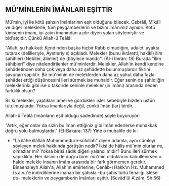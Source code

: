 ## MÜ'MİNLERİN ÎMÂNLARI EŞİTTİR

Mü'min, iyi ile kötü şahsın îmânlarının eşit olduğunu bilecek. Cebrâil, Mîkâîl ve diğer meleklerle, tüm peygamberlerin ve bizim îmânımız aynıdır. Kötü kimsenin îmanı, iyi zatın îmanından azdır diyen yalan söylemiştir ve bid'atçıdır. Çünkü Allah-ü Teâlâ:

"Allah, şu hakikati: Kendinden başka hiçbir Rabb olmadığını, adaleti ayakta tutarak (delilleriyle, Âyetleriyle) açıkladı. Melekler (bunu ikrâretti, hakîkî) ilim sahihleri (Nebîler, âlimler) de (böylece inandı)". (Âl-i İmrân: 18) Burada "ilim sâhibleri" diye nitelendiri­lenler mü'minlerdir. Melekler, Allah'ın kendi kendine şehâdetinden daha çok veya daha az şehâdette bulunmuşlardır fikrini savunan sa­pıktır. Bir mü'minin de meleklerden daha az yahut daha fazla şehâdet ettiği düşüncesini ileri sürmek ise muhaldir. Eğer senin de şahidliğin meleklerinki gibi ise o takdirde seninle melekler (in îmânı) arasında neden farklılık olsun?

Bil ki melekler, yaptıkları amel ve gördükleri işler sebebiyle bizden üstün tutulmuşlardır. Yoksa îmanlarıyla değil, çünkü îmân (lar) birdir.

Allah-ü Teâlâ (îmânların eşit olduğu sadedinde) şöyle buyuruyor:

"Artık, eğer onlar da sizin bu îman ettiğiniz gibi îmân ederlerse muhakkak doğru yolu bulmuşlardır." (El-Bakara: 137) Yine o mu­halife de ki:

- "Lâ ilâhe illâllah Muhammedurresûlullah" diyen adamla, ay­nı cümleyi söyleyen melek hakkında görüşün nedir? İkisi de hâlis mü'min olurlar mı, olmazlar mı? Yoksa birisi sâdık diğeri yalancı mıdır? Bunu ileri sürmek sapıklıktır. Her ikisinin de doğru birer mü'min olduklarını kabullenirsen o halde melekle insanın îmânı arasında bir fark görmemen gerekir. Binaenaleyh Allah'a, Allah'ın emirlerine, Cenâb-ı Hakk'ın Hz. Muhammed (s.a.v.)'e indirdiklerine inanan bir şahısla -bu şahıs türlü fenalığı işlese de- meleklerin ve peygamberin îmânları eşittir. (Sevâd'ül A'zâm, Sh:56)
